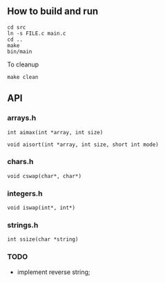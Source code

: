 ## How to build and run
```
cd src
ln -s FILE.c main.c
cd ..
make
bin/main
```

To cleanup
```
make clean
```

## API

### arrays.h
```
int aimax(int *array, int size)
```

```
void aisort(int *array, int size, short int mode)
```

### chars.h
```
void cswap(char*, char*)
```

### integers.h

```
void iswap(int*, int*)
```

### strings.h
```
int ssize(char *string)
```

### TODO
- implement reverse string;
